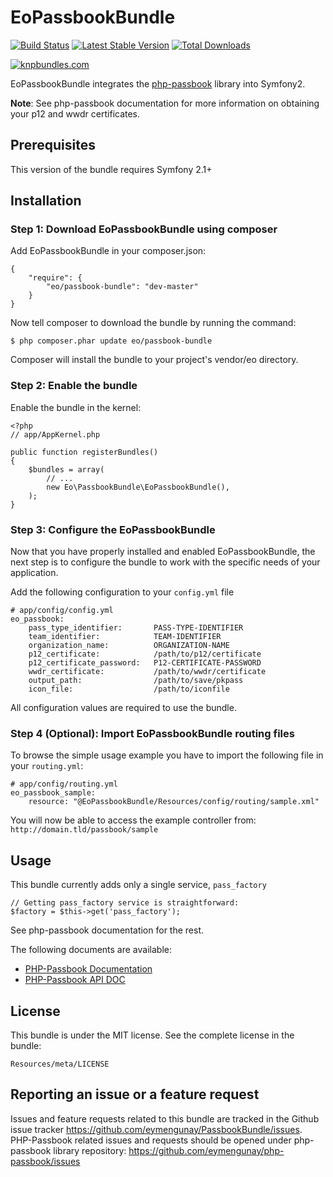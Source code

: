 # EoPassbookBundle

[![Build Status](https://travis-ci.org/eymengunay/PassbookBundle.png)](https://travis-ci.org/eymengunay/PassbookBundle)
[![Latest Stable Version](https://poser.pugx.org/eo/passbook-bundle/v/stable.png)](https://packagist.org/packages/eo/passbook-bundle)
[![Total Downloads](https://poser.pugx.org/eo/passbook-bundle/downloads.png)](https://packagist.org/packages/eo/passbook-bundle)

[![knpbundles.com](http://knpbundles.com/eymengunay/PassbookBundle/badge-short)](http://knpbundles.com/eymengunay/PassbookBundle)

EoPassbookBundle integrates the [php-passbook](http://eymengunay.github.io/php-passbook) library into Symfony2. 

**Note**: See php-passbook documentation for more information on obtaining your p12 and wwdr certificates.

## Prerequisites
This version of the bundle requires Symfony 2.1+

## Installation

### Step 1: Download EoPassbookBundle using composer
Add EoPassbookBundle in your composer.json:
```
{
    "require": {
        "eo/passbook-bundle": "dev-master"
    }
}
```

Now tell composer to download the bundle by running the command:
```
$ php composer.phar update eo/passbook-bundle
```
Composer will install the bundle to your project's vendor/eo directory.

### Step 2: Enable the bundle
Enable the bundle in the kernel:
```
<?php
// app/AppKernel.php

public function registerBundles()
{
    $bundles = array(
        // ...
        new Eo\PassbookBundle\EoPassbookBundle(),
    );
}
```

### Step 3: Configure the EoPassbookBundle
Now that you have properly installed and enabled EoPassbookBundle, the next step is to configure the bundle to work with the specific needs of your application.

Add the following configuration to your `config.yml` file
```
# app/config/config.yml
eo_passbook:
    pass_type_identifier:       PASS-TYPE-IDENTIFIER
    team_identifier:            TEAM-IDENTIFIER
    organization_name:          ORGANIZATION-NAME
    p12_certificate:            /path/to/p12/certificate
    p12_certificate_password:   P12-CERTIFICATE-PASSWORD
    wwdr_certificate:           /path/to/wwdr/certificate
    output_path:                /path/to/save/pkpass
    icon_file:                  /path/to/iconfile
```
All configuration values are required to use the bundle.

### Step 4 (Optional): Import EoPassbookBundle routing files
To browse the simple usage example you have to import the following file in your `routing.yml`:
```
# app/config/routing.yml
eo_passbook_sample:
    resource: "@EoPassbookBundle/Resources/config/routing/sample.xml"
```
You will now be able to access the example controller from: `http://domain.tld/passbook/sample`


## Usage

This bundle currently adds only a single service, `pass_factory`
```
// Getting pass_factory service is straightforward:
$factory = $this->get('pass_factory');
```

See php-passbook documentation for the rest.

The following documents are available:
* [PHP-Passbook Documentation](http://eymengunay.github.io/php-passbook)
* [PHP-Passbook API DOC](http://eymengunay.github.io/php-passbook/api)

## License
This bundle is under the MIT license. See the complete license in the bundle:
```
Resources/meta/LICENSE
```

## Reporting an issue or a feature request
Issues and feature requests related to this bundle are tracked in the Github issue tracker https://github.com/eymengunay/PassbookBundle/issues. PHP-Passbook related issues and requests should be opened under php-passbook library repository: https://github.com/eymengunay/php-passbook/issues
